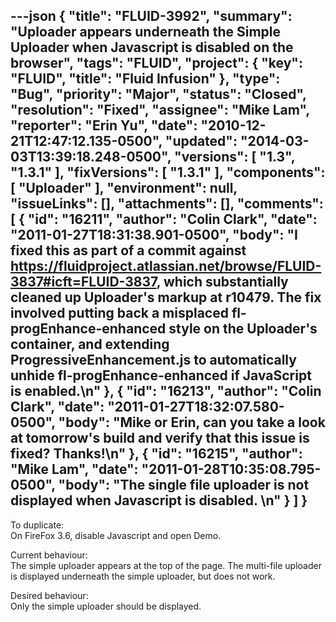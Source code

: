 ---json
{
  "title": "FLUID-3992",
  "summary": "Uploader appears underneath the Simple Uploader when Javascript is disabled on the browser",
  "tags": "FLUID",
  "project": {
    "key": "FLUID",
    "title": "Fluid Infusion"
  },
  "type": "Bug",
  "priority": "Major",
  "status": "Closed",
  "resolution": "Fixed",
  "assignee": "Mike Lam",
  "reporter": "Erin Yu",
  "date": "2010-12-21T12:47:12.135-0500",
  "updated": "2014-03-03T13:39:18.248-0500",
  "versions": [
    "1.3",
    "1.3.1"
  ],
  "fixVersions": [
    "1.3.1"
  ],
  "components": [
    "Uploader"
  ],
  "environment": null,
  "issueLinks": [],
  "attachments": [],
  "comments": [
    {
      "id": "16211",
      "author": "Colin Clark",
      "date": "2011-01-27T18:31:38.901-0500",
      "body": "I fixed this as part of a commit against <https://fluidproject.atlassian.net/browse/FLUID-3837#icft=FLUID-3837>, which substantially cleaned up Uploader's markup at r10479. The fix involved putting back a misplaced fl-progEnhance-enhanced style on the Uploader's container, and extending ProgressiveEnhancement.js to automatically unhide fl-progEnhance-enhanced if JavaScript is enabled.\n"
    },
    {
      "id": "16213",
      "author": "Colin Clark",
      "date": "2011-01-27T18:32:07.580-0500",
      "body": "Mike or Erin, can you take a look at tomorrow's build and verify that this issue is fixed? Thanks!\n"
    },
    {
      "id": "16215",
      "author": "Mike Lam",
      "date": "2011-01-28T10:35:08.795-0500",
      "body": "The single file uploader is not displayed when Javascript is disabled.  &#x20;\n"
    }
  ]
}
---
To duplicate:\
On FireFox 3.6, disable Javascript and open Demo.

Current behaviour:\
The simple uploader appears at the top of the page. The multi-file uploader is displayed underneath the simple uploader, but does not work.

Desired behaviour:\
Only the simple uploader should be displayed.&#x20;

        